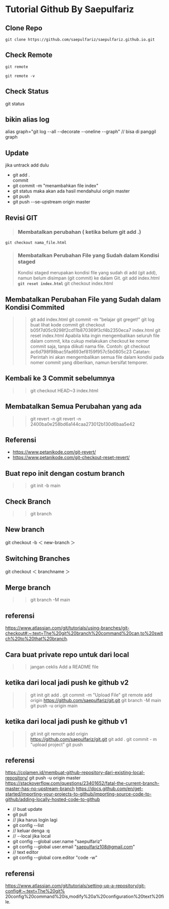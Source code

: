 # Tutorial Github By Saepulfariz

## Clone Repo

```CLI
git clone https://github.com/saepulfariz/saepulfariz.github.io.git
```

## Check Remote

```php
git remote
```

```CLI
git remote -v
```

## Check Status

git status

## bikin alias log

alias graph="git log --all --decorate --oneline --graph"
// bisa di panggil graph

## Update

jika untrack add dulu

- git add . <br>
  commit
- git commit -m "menambahkan file index"
- git status maka akan ada hasil mendahului origin master
- git push
- git push --se-upstream origin master

## Revisi GIT

> ### Membatalkan perubahan ( ketika belum git add .)

```CLI
git checkout nama_file.html
```

> ### Membatalkan Perubahan File yang Sudah dalam Kondisi staged
>
> Kondisi staged merupakan kondisi file yang sudah di add (git add), namun belum disimpan (git commit) ke dalam Git.
> git add index.html
> **`git reset index.html`**
> git checkout index.html

## Membatalkan Perubahan File yang Sudah dalam Kondisi Commited

> > git add index.html
> > git commit -m "belajar git greget!"
> > git log
> > buat lihat kode commit
> > git checkout b05f7d05c9298f2cd11b870369f3cf4b2350eca7 index.html
> > git reset index.html
> > Apabila kita ingin mengembalikan seluruh file dalam commit, kita cukup melakukan checkout ke nomer commit saja, tanpa diikuti nama file. Contoh:
> > git checkout ac6d798f98bac5fad693ef8159f957c5b0805c23
> > Catatan: Perintah ini akan mengembalikan semua file dalam kondisi pada nomer commit yang diberikan, namun bersifat temporer.

## Kembali ke 3 Commit sebelumnya

> > git checkout HEAD~3 index.html

## Membatalkan Semua Perubahan yang ada

> > git revert -n <nomer commit>
> > git revert -n 2400ba0e258bd6a144caa273012b130d6baa5e42

## Referensi

- https://www.petanikode.com/git-revert/
- https://www.petanikode.com/git-checkout-reset-revert/

## Buat repo init dengan costum branch

> > git init -b main

## Check Branch

> > git branch

## New branch

git checkout -b ＜ new-branch ＞

## Switching Branches

git checkout ＜ branchname ＞

## Merge branch

> > git branch -M main

## referensi

https://www.atlassian.com/git/tutorials/using-branches/git-checkout#:~:text=The%20git%20branch%20command%20can,to%20switch%20to%20that%20branch.

## Cara buat private repo untuk dari local

> > jangan ceklis Add a README file

## ketika dari local jadi push ke github v2

> > git init
> > git add .
> > git commit -m "Upload File"
> > git remote add origin https://github.com/saepulfariz/git.git
> > git branch -M main
> > git push -u origin main

## ketika dari local jadi push ke github v1

> > git init
> > git remote add origin https://github.com/saepulfariz/git.git
> > git add .
> > git commit - m "upload project"
> > git push

## referensi

https://colamen.id/membuat-github-repository-dari-existing-local-repository/
git push -u origin master
https://stackoverflow.com/questions/23401652/fatal-the-current-branch-master-has-no-upstream-branch
https://docs.github.com/en/get-started/importing-your-projects-to-github/importing-source-code-to-github/adding-locally-hosted-code-to-github

- // buat update
- git pull
- // jika harus login lagi
- git config --list
- // keluar denga :q
- // --local jika local
- git config --global user.name "saepulfariz"
- git config --global user.email "saepulfariz108@gmail.com"
- // text editor
- git config --global core.editor "code -w"

## referensi

https://www.atlassian.com/git/tutorials/setting-up-a-repository/git-config#:~:text=The%20git%
20config%20command%20is,modify%20a%20configuration%20text%20file.
